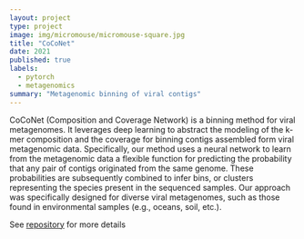 ```yaml
---
layout: project
type: project
image: img/micromouse/micromouse-square.jpg
title: "CoCoNet"
date: 2021
published: true
labels:
  - pytorch
  - metagenomics
summary: "Metagenomic binning of viral contigs"
---
```


CoCoNet (Composition and Coverage Network) is a binning method for viral metagenomes. It leverages deep learning to abstract the modeling of the k-mer composition and the coverage for binning contigs assembled form viral metagenomic data. Specifically, our method uses a neural network to learn from the metagenomic data a flexible function for predicting the probability that any pair of contigs originated from the same genome. These probabilities are subsequently combined to infer bins, or clusters representing the species present in the sequenced samples. Our approach was specifically designed for diverse viral metagenomes, such as those found in environmental samples (e.g., oceans, soil, etc.).

See [repository](https://github.com/Puumanamana/CoCoNet) for more details
